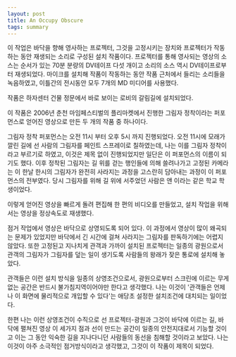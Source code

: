 ```yaml
---
layout: post
title: An Occupy Obscure
tags: summary
---
```


이 작업은 바닥을 향해 영사하는 프로젝터, 그것을 고정시키는 장치와 프로젝터가 작동하는 동안 재생되는 소리로 구성된 설치 작품이다. 프로젝터를 통해 영사되는 영상의 소스는 순서가 있는 70분 분량의 DV테이프 다섯 개이고 소리의 소스 역시 DV테이프로부터 재생되었다. 마이크를 설치해 작품이 작동하는 동안 작품 근처에서 들리는 소리들을 녹음하였고, 이틀간의 전시동안 모두 7개의 MD 미디어를 사용했다.

작품은 하자센터 건물 정문에서 바로 보이는 로비의 갈림길에 설치되었다.

이 작품은 2006년 춘천 마임페스티벌의 플리마켓에서 진행한 그림자 정착이라는 퍼포먼스로 얻어진 영상으로 만든 두 개의 작품 중 하나이다.

그림자 정착 퍼포먼스는 오전 11시 부터 오후 5시 까지 진행되었다. 오전 11시에 모래가 깔린 길에 선 사람의 그림자를 페인트 스프레이로 칠하였는데, 나는 이를 그림자 정착이라고 부르기로 하였고, 이것은 제목 없이 진행되었지만 일단은 이 퍼포먼스의 이름이 되기도 했다. 이후 정착된 그림자는 길 위를 걷는 행인들에 의해 쓸려나가고 고정된 카메라는 이 한날 한시의 그림자가 완전히 사라지는 과정을 고스란히 담아내는 과정이 이 퍼포먼스의 전부였다. 당시 그림자를 위해 길 위에 서주었던 사람은 앤 이라는 같은 학교 학생이었다.

이렇게 얻어진 영상을 빠르게 돌려 편집해 한 편의 비디오를 만들었고, 설치 작업을 위해서는 영상을 정상속도로 재생했다.

점거 작업에서 영상은 바닥으로 상영되도록 되어 있다. 이 과정에서 영상이 많이 왜곡되는 문제가 있었지만 바닥에서 긴 시간에 걸쳐 사라지는 그림자를 판독하기에는 어렵지 않았다. 또한 고정된고 지나치게 관객과 가까이 설치된 프로젝터는 일종의 광원으로서 관객의 그림자가 그림자를 덮는 일이 생기도록 사람들의 왕래가 잦은 통로에 설치해 놓았다.

관객들은 이런 설치 방식을 일종의 상영조건으로서, 광원으로부터 스크린에 이르는 무게 없는 공간은 반드시 불가침지역이어야만 한다고 생각했다. 나는 이것이 '관객들은 언제나 이 화면에 물리적으로 개입할 수 있다'는 애당초 설정한 설치조건에 대치되는 일이었다.

한편 나는 이런 상영조건이 수직으로 선 프로젝터-광원과 그것이 바닥에 이르는 길, 바닥에 펼쳐진 영상 이 세가지 점과 선이 만드는 공간이 일종의 안전지대로서 기능할 것이고 이는 그 동안 익숙한 길을 지나다니던 사람들의 동선을 침해할 것이라고 보았다. 나는 이것이 아주 소극적인 점거방식이라고 생각했고, 그것이 이 작품이 제목이 되었다.
